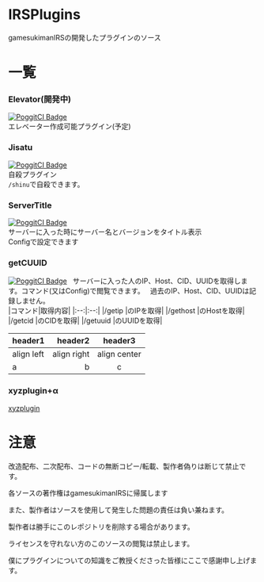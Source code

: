 # IRSPlugins
gamesukimanIRSの開発したプラグインのソース

# 一覧
### Elevator(開発中)
[![PoggitCI Badge](https://poggit.pmmp.io/ci.badge/gamesukimanIRS/IRSplugins/Elevator)](https://poggit.pmmp.io/ci/gamesukimanIRS/IRSplugins/Elevator)  
エレベーター作成可能プラグイン(予定)

### Jisatu
[![PoggitCI Badge](https://poggit.pmmp.io/ci.badge/gamesukimanIRS/IRSplugins/Jisatu)](https://poggit.pmmp.io/ci/gamesukimanIRS/IRSplugins/Jisatu)  
自殺プラグイン  
`/shinu`で自殺できます。

### ServerTitle
[![PoggitCI Badge](https://poggit.pmmp.io/ci.badge/gamesukimanIRS/IRSplugins/ServerTitle)](https://poggit.pmmp.io/ci/gamesukimanIRS/IRSplugins/ServerTitle)  
サーバーに入った時にサーバー名とバージョンをタイトル表示  
Configで設定できます

### getCUUID
[![PoggitCI Badge](https://poggit.pmmp.io/ci.badge/gamesukimanIRS/IRSplugins/getCUUID)](https://poggit.pmmp.io/ci/gamesukimanIRS/IRSplugins/getCUUID)  
サーバーに入った人のIP、Host、CID、UUIDを取得します。コマンド(又はConfig)で閲覧できます。  
過去のIP、Host、CID、UUIDは記録しません。  
|コマンド|取得内容|
|:--:|:--:|
|/getip <name>|<name>のIPを取得|
|/gethost <name>|<name>のHostを取得|
|/getcid <name>|<name>のCIDを取得|
|/getuuid <name>|<name>のUUIDを取得|

|header1|header2|header3|
|:--|--:|:--:|
|align left|align right|align center|
|a|b|c|
### xyzplugin+α
[xyzplugin](https://github.com/gamesukimanIRS/xyzplugin-)


# 注意
改造配布、二次配布、コードの無断コピー/転載、製作者偽りは断じて禁止です。

各ソースの著作権はgamesukimanIRSに帰属します

また、製作者はソースを使用して発生した問題の責任は負い兼ねます。

製作者は勝手にこのレポジトリを削除する場合があります。

ライセンスを守れない方のこのソースの閲覧は禁止します。

僕にプラグインについての知識をご教授くださった皆様にここで感謝申し上げます。
